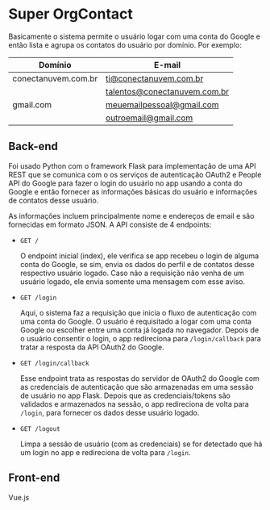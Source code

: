 # Super OrgContact

Basicamente o sistema permite o usuário logar com uma conta do Google e então
lista e agrupa os contatos do usuário por domínio. Por exemplo:

| Domínio             | E-mail
|---------------------|---------------
| conectanuvem.com.br | ti@conectanuvem.com.br
|                     | talentos@conectanuvem.com.br
| gmail.com           | meuemailpessoal@gmail.com
|                     | outroemail@gmail.com

## Back-end

Foi usado Python com o framework Flask para implementação de uma API REST que
se comunica com o os serviços de autenticação OAuth2 e People API do Google para
fazer o login do usuário no app usando a conta do Google e então fornecer as
informações básicas do usuário e informações de contatos desse usuário.

As informações incluem principalmente nome e endereços de email e são fornecidas
em formato JSON. A API consiste de 4 endpoints:

- ```GET /```

  O endpoint inicial (index), ele verifica se app recebeu o login de alguma
  conta do Google, se sim, envia os dados do perfil e de contatos desse
  respectivo usuário logado. Caso não a requisição não venha de um usuário
  logado, ele envia somente uma mensagem com esse aviso.

- ```GET /login```

  Aqui, o sistema faz a requisição que inicia o fluxo de autenticação com uma
  conta do Google. O usuário é requisitado a logar com uma conta Google ou
  escolher entre uma conta já logada no navegador. Depois de o usuário consentir
  o login, o app redireciona para `/login/callback` para tratar a resposta da
  API OAuth2 do Google.

- ```GET /login/callback```

  Esse endpoint trata as respostas do servidor de OAuth2 do Google com as 
  credenciais de autenticação que são armazenadas em uma sessão de usuário no
  app Flask. Depois que as credenciais/tokens são validados e armazenados na
  sessão, o app redireciona de volta para `/login`, para fornecer os dados desse
  usuário logado.

- ```GET /logout```

  Limpa a sessão de usuário (com as credenciais) se for detectado que há um
  login no app  e redireciona de volta para `/login`.

## Front-end

Vue.js
